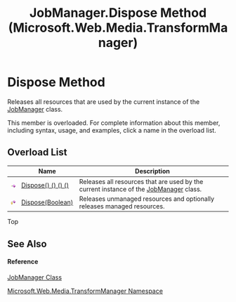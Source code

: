 ﻿---
title: JobManager.Dispose Method  (Microsoft.Web.Media.TransformManager)
TOCTitle: Dispose Method
ms:assetid: Overload:Microsoft.Web.Media.TransformManager.JobManager.Dispose
ms:mtpsurl: https://msdn.microsoft.com/en-us/library/microsoft.web.media.transformmanager.jobmanager.dispose(v=VS.90)
ms:contentKeyID: 35521187
ms.date: 06/14/2012
mtps_version: v=VS.90
f1_keywords:
- Microsoft.Web.Media.TransformManager.JobManager.Dispose
dev_langs:
- CSharp
- JScript
- VB
- FSharp
---

# Dispose Method

Releases all resources that are used by the current instance of the [JobManager](jobmanager-class-microsoft-web-media-transformmanager.md) class.

This member is overloaded. For complete information about this member, including syntax, usage, and examples, click a name in the overload list.

## Overload List

<table>
<thead>
<tr class="header">
<th> </th>
<th>Name</th>
<th>Description</th>
</tr>
</thead>
<tbody>
<tr class="odd">
<td><img src="images/Dd565996.pubmethod(en-us,VS.90).gif" title="Public method" alt="Public method" /></td>
<td><a href="jobmanager-dispose-method-microsoft-web-media-transformmanager_1.md">Dispose() () () ()</a></td>
<td>Releases all resources that are used by the current instance of the <a href="jobmanager-class-microsoft-web-media-transformmanager.md">JobManager</a> class.</td>
</tr>
<tr class="even">
<td><img src="images/Dd565996.protmethod(en-us,VS.90).gif" title="Protected method" alt="Protected method" /></td>
<td><a href="jobmanager-dispose-method-boolean-microsoft-web-media-transformmanager.md">Dispose(Boolean)</a></td>
<td>Releases unmanaged resources and optionally releases managed resources.</td>
</tr>
</tbody>
</table>


Top

## See Also

#### Reference

[JobManager Class](jobmanager-class-microsoft-web-media-transformmanager.md)

[Microsoft.Web.Media.TransformManager Namespace](microsoft-web-media-transformmanager-namespace.md)

